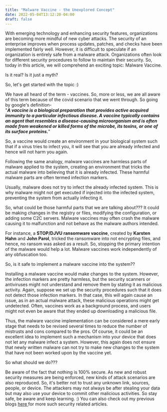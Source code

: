 ```yaml
---
title: "Malware Vaccine - the Unexplored Concept"
date: 2022-05-04T13:12:20-04:00
draft: false
---
```


With emerging technology and enhancing security features, organizations are becoming more mindful of new cyber attacks. The security of an enterprise improves when process updates, patches, and checks have been implemented fairly well. However, it is difficult to speculate if an organization is entirely safe from a malware attack. Organizations often look for different security procedures to follow to maintain their security. So, today in this article, we will comprehend an exciting topic: Malware Vaccine. 

Is it real? Is it just a myth?

So, let's get started with the topic :)

We have all heard of the term - vaccines. So, more or less, we are all aware of this term because of the covid scenario that we went through.
So going by google's definition-  
"<i><b>A vaccine is a biological preparation that provides active acquired immunity to a particular infectious disease. A vaccine typically contains an agent that resembles a disease-causing microorganism and is often made from weakened or killed forms of the microbe, its toxins, or one of its surface proteins.</b></i>"

So, a vaccine would create an environment in your biological system such that if a virus tries to infect you, it will see that you are already infected and hence will not harm you again. 


Following the same analogy, malware vaccines are harmless parts of malware applied to the system, creating an environment that tricks the actual malware into believing that it is already infected. These harmful malware parts are often termed infection markers.

Usually, malware does not try to infect the already infected system. This is why malware might not get executed if injected into the infected system, preventing the system from actually infecting it. 

So, what could be those harmful parts that we are talking about??? 
It could be making changes in the registry or files, modifying the configuration, or adding some C2C servers. Malware vaccines may often crash the malware causing it to malfunction and not behave as the malware authors intended.

For instance, a <b> STOP/DJVU ransomware vaccine</b>, created by <b>Karsten Hahn</b> and <b>John Parol</b>, tricked the ransomware into not encrypting files, and hence, no ransom was asked as a result. So, stopping the primary intention of the malware would help a lot. Malware vaccines work independently of any obfuscation too.

So, is it safe to implement a malware vaccine into the system??

Installing a malware vaccine would make changes to the system. However, the infection markers are pretty harmless, but the security scanners or antiviruses might not understand and remove them by stating it as malicious activity. Again, suppose we set up the security procedures such that it does not detect those infection markers. In that case, this will again cause an issue, as in an actual malware attack, these malicious operations might get undetected.
Often, vaccines work as a background process, and users might not even be aware that they ended up downloading a malicious file.

Thus, the malware vaccine implementation can be considered a mere early stage that needs to be revised several times to reduce the number of mistrusts and cons compared to the pros. Of course, it could be an excellent idea to implement such a mechanism into your device that does not let any malware infect a system. However, this again does not ensure that newly written malware can not try to make new changes to the system that have not been worked upon by the vaccine yet.

So what should we do???

Be aware of the fact that nothing is 100% secure. As new and robust security measures are being enforced, new kinds of attack scenarios are also reproduced. So, it's better not to trust any unknown link, sources, people, or device. The attackers may not always be after stealing your data but may also use your device to commit other malicious activities. So stay safe, be aware and keep learning. :) You can also check out my previous blogs <a href="https://shrutirupa.me/posts/ "> here </a> for more such security related articles. 

















